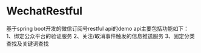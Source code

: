 # WechatRestful
基于spring boot开发的微信订阅号restful api的demo
api主要包括功能如下：
1、绑定公众平台的验证服务
2、关注/取消事件触发的信息推送服务
3、固定分类查找及关键词查找

